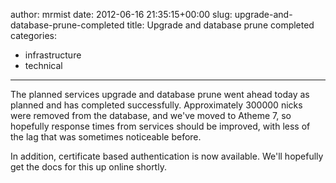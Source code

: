 author: mrmist
date: 2012-06-16 21:35:15+00:00
slug: upgrade-and-database-prune-completed
title: Upgrade and database prune completed
categories:
- infrastructure
- technical
---
The planned services upgrade and database prune went ahead today as planned and has completed successfully. Approximately 300000 nicks were removed from the database, and we've moved to Atheme 7, so hopefully response times from services should be improved, with less of the lag that was sometimes noticeable before.

In addition, certificate based authentication is now available.  We'll hopefully get the docs for this up online shortly.


